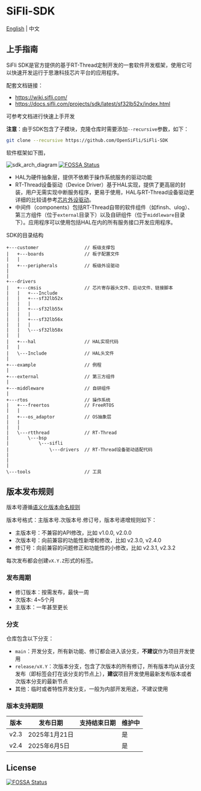 # SiFli-SDK

[English](README_EN.md) | 中文

## 上手指南
SiFli SDK是官方提供的基于RT-Thread定制开发的一套软件开发框架，使用它可以快速开发运行于思澈科技芯片平台的应用程序。

配套文档链接：
- https://wiki.sifli.com/
- https://docs.sifli.com/projects/sdk/latest/sf32lb52x/index.html

可参考文档进行快速上手开发

**注意**：由于SDK包含了子模块，克隆仓库时需要添加`--recursive`参数，如下：
```bash
git clone --recursive https://github.com/OpenSiFli/SiFli-SDK
```

软件框架如下图，

![sdk_arch_diagram](img/sdk_arch_diagram.png)
[![FOSSA Status](https://app.fossa.com/api/projects/git%2Bgithub.com%2Fchenxuuu%2Ftest111.svg?type=shield)](https://app.fossa.com/projects/git%2Bgithub.com%2Fchenxuuu%2Ftest111?ref=badge_shield)

- HAL为硬件抽象层，提供不依赖于操作系统服务的驱动功能
- RT-Thread设备驱动（Device Driver）基于HAL实现，提供了更高层的封装，用户无需实现中断服务程序，更易于使用，HAL与RT-Thread设备驱动更详细的比较请参考[芯片外设驱动](https://docs.sifli.com/projects/sdk/v2.3/sf32lb55x/app_development/drivers.html)。
- 中间件（components）包括RT-Thread自带的软件组件（如finsh、ulog）、第三方组件（位于`external`目录下）以及自研组件（位于`middleware`目录下）。应用程序可以使用包括HAL在内的所有服务接口开发应用程序。

SDK的目录结构

```
+---customer                 // 板级支撑包
|   +---boards               // 板子配置文件
|   |
|   +---peripherals          // 板级外设驱动
|
|
+---drivers
|   +---cmsis                // 芯片寄存器头文件、启动文件、链接脚本
|   |   +---Include
|   |   +---sf32lb52x
|   |   |     
|   |   +---sf32lb55x
|   |   | 
|   |   +---sf32lb56x
|   |   |
|   |   \---sf32lb58x
|   |     
|   +---hal                  // HAL实现代码
|   |
|   \---Include              // HAL头文件
| 
+---example                  // 例程
|
+---external                 // 第三方组件
|
+---middleware               // 自研组件
|
+---rtos                     // 操作系统
|   +---freertos             // FreeRTOS
|   |
|   +---os_adaptor           // OS抽象层
|   |
|   |
|   \---rtthread             // RT-Thread
|       \---bsp
|           \---sifli
|               \---drivers  // RT-Thread设备驱动适配代码
|       
|       
|
\---tools                    // 工具
```

## 版本发布规则
版本号遵循[语义化版本命名规则](https://semver.org/)

版本号格式：主版本号.次版本号.修订号，版本号递增规则如下：
- 主版本号：不兼容的API修改，比如 v1.0.0, v2.0.0
- 次版本号：向前兼容的功能性新增和修改，比如 v2.3.0, v2.4.0
- 修订号：向前兼容的问题修正和功能性的小修改，比如 v2.3.1, v2.3.2

每次发布都会创建`vX.Y.Z`形式的标签。

### 发布周期
- 修订版本：按需发布，最快一周
- 次版本: 4~5个月
- 主版本：一年甚至更长


### 分支
仓库包含以下分支：
- `main`：开发分支，所有新功能、修订都会进入该分支，**不建议**作为项目开发使用
- `release/vX.Y`：次版本分支，包含了次版本的所有修订，所有版本均从该分支发布（即标签会打在该分支的节点上），**建议**项目开发使用最新发布版本或者次版本分支的最新节点
- 其他：临时或者特性开发分支，一般为内部开发用途，不建议使用

### 版本支持期限
|版本      | 发布日期       | 支持结束日期    | 维护中
|----------|---------------|----------------|------
|v2.3      | 2025年1月21日  |               | 是
|v2.4      | 2025年6月5日   |                | 是

## License
[![FOSSA Status](https://app.fossa.com/api/projects/git%2Bgithub.com%2Fchenxuuu%2Ftest111.svg?type=large)](https://app.fossa.com/projects/git%2Bgithub.com%2Fchenxuuu%2Ftest111?ref=badge_large)